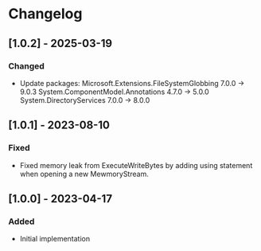 # Changelog

## [1.0.2] - 2025-03-19
### Changed
- Update packages:
  Microsoft.Extensions.FileSystemGlobbing  7.0.0 -> 9.0.3
  System.ComponentModel.Annotations        4.7.0 -> 5.0.0
  System.DirectoryServices                 7.0.0 -> 8.0.0

## [1.0.1] - 2023-08-10
### Fixed
- Fixed memory leak from ExecuteWriteBytes by adding using statement when opening a new MewmoryStream.

## [1.0.0] - 2023-04-17
### Added
- Initial implementation